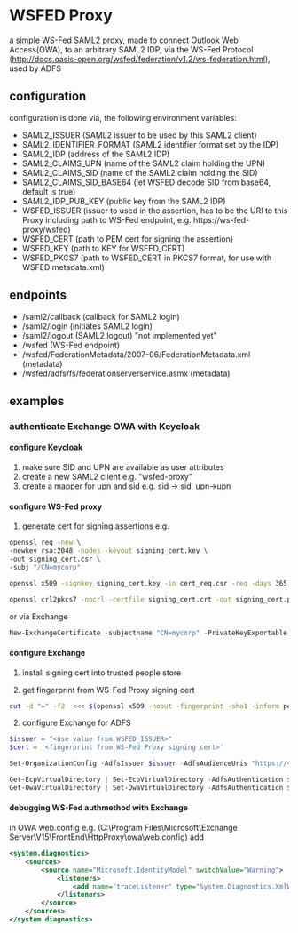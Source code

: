 
# WSFED Proxy

a simple WS-Fed SAML2 proxy, made to connect Outlook Web Access(OWA), to an arbitrary SAML2 IDP, via the WS-Fed Protocol
(http://docs.oasis-open.org/wsfed/federation/v1.2/ws-federation.html), used by ADFS

## configuration
configuration is done via, the following environment variables:

- SAML2_ISSUER (SAML2 issuer to be used by this SAML2 client)
- SAML2_IDENTIFIER_FORMAT (SAML2 identifier format set by the IDP)
- SAML2_IDP (address of the SAML2 IDP)
- SAML2_CLAIMS_UPN (name of the SAML2 claim holding the UPN)
- SAML2_CLAIMS_SID (name of the SAML2 claim holding the SID)
- SAML2_CLAIMS_SID_BASE64 (let WSFED decode SID from base64, default is true)
- SAML2_IDP_PUB_KEY (public key from the SAML2 IDP)
- WSFED_ISSUER (issuer to used in the assertion, has to be the URI to this Proxy including path to WS-Fed endpoint, e.g. https://ws-fed-proxy/wsfed)
- WSFED_CERT (path to PEM cert for signing the assertion)
- WSFED_KEY (path to KEY for WSFED_CERT)
- WSFED_PKCS7 (path to WSFED_CERT in PKCS7 format, for use with WSFED metadata.xml)



## endpoints

- /saml2/callback (callback for SAML2 login)
- /saml2/login (initiates SAML2 login)
- /saml2/logout (SAML2 logout) "not implemented yet"
- /wsfed (WS-Fed endpoint)
- /wsfed/FederationMetadata/2007-06/FederationMetadata.xml (metadata)
- /wsfed/adfs/fs/federationserverservice.asmx (metadata)

## examples

### authenticate Exchange OWA with Keycloak

#### configure Keycloak

1. make sure SID and UPN are available as user attributes
2. create a new SAML2 client e.g. "wsfed-proxy"
3. create a mapper for upn and sid e.g. sid -> sid, upn->upn

#### configure WS-Fed proxy

1. generate cert for signing assertions
e.g.
```bash
openssl req -new \
-newkey rsa:2048 -nodes -keyout signing_cert.key \
-out signing_cert.csr \
-subj "/CN=mycorp"
```
```bash
openssl x509 -signkey signing_cert.key -in cert_req.csr -req -days 365 -out signing_cert.crt -days 365
```
```bash
openssl crl2pkcs7 -nocrl -certfile signing_cert.crt -out signing_cert.p7b
```

or via Exchange
```powershell
New-ExchangeCertificate -subjectname "CN=mycorp" -PrivateKeyExportable $true
```

#### configure Exchange

1. install signing cert into trusted people store

2. get fingerprint from WS-Fed Proxy signing cert
```bash
cut -d "=" -f2  <<< $(openssl x509 -noout -fingerprint -sha1 -inform pem -in signing_cert.crt) | tr -d ":" 
```

2. configure Exchange for ADFS
```powershell
$issuer = "<use value from WSFED_ISSUER>"
$cert = '<fingerprint from WS-Fed Proxy signing cert>'

Set-OrganizationConfig -AdfsIssuer $issuer -AdfsAudienceUris "https://<exchange URI>/owa/,https://<exchange URI>/ecp/" -AdfsSignCertificateThumbprint $cert

Get-EcpVirtualDirectory | Set-EcpVirtualDirectory -AdfsAuthentication $true -BasicAuthentication $false -DigestAuthentication $false -FormsAuthentication $false -WindowsAuthentication $false
Get-OwaVirtualDirectory | Set-OwaVirtualDirectory -AdfsAuthentication $true -BasicAuthentication $false -DigestAuthentication $false -FormsAuthentication $false -WindowsAuthentication $false
```

#### debugging WS-Fed authmethod with Exchange

in OWA web.config e.g. (C:\Program Files\Microsoft\Exchange Server\V15\FrontEnd\HttpProxy\owa\web.config)
add
```xml
<system.diagnostics>
    <sources>
        <source name="Microsoft.IdentityModel" switchValue="Warning">
            <listeners>
                <add name="traceListener" type="System.Diagnostics.XmlWriterTraceListener" initializeData="<logpath>\WIFTrace.log" />
            </listeners>
        </source>
    </sources>
</system.diagnostics>
```






